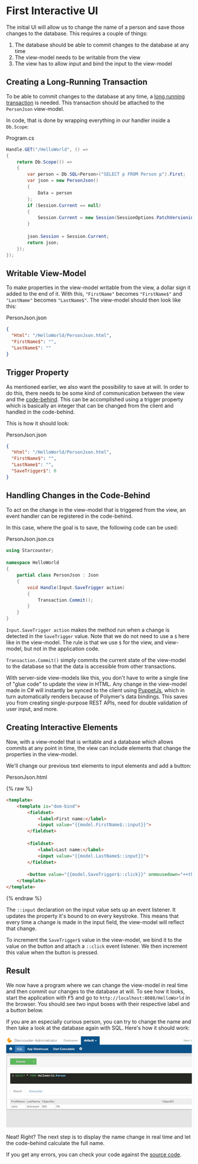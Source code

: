 # First Interactive UI

The initial UI will allow us to change the name of a person and save those changes to the database. This requires a couple of things:
1. The database should be able to commit changes to the database at any time
2. The view-model needs to be writable from the view
3. The view has to allow input and bind the input to the view-model

## Creating a Long-Running Transaction

To be able to commit changes to the database at any time, a [long running transaction](/guides/transactions/long-running-transactions/) is needed. This transaction should be attached to the `PersonJson` view-model. 

In code, that is done by wrapping everything in our handler inside a `Db.Scope`:

<div class="code-name">Program.cs</div>

```cs
Handle.GET("/HelloWorld", () =>
{
    return Db.Scope(() =>
    {
        var person = Db.SQL<Person>("SELECT p FROM Person p").First;
        var json = new PersonJson()
        {
            Data = person
        };
        if (Session.Current == null)
        {
            Session.Current = new Session(SessionOptions.PatchVersioning);
        }

        json.Session = Session.Current;
        return json;
    });
});
```

## Writable View-Model

To make properties in the view-model writable from the view, a dollar sign it added to the end of it. With this, `"FirstName"` becomes `"FirstName$"` and `"LastName"` becomes `"LastName$"`. The view-model should then look like this:

<div class="code-name">PersonJson.json</div>

```json
{
  "Html": "/HelloWorld/PersonJson.html",
  "FirstName$": "",
  "LastName$": ""
}
```

## Trigger Property

As mentioned earlier, we also want the possibility to save at will. In order to do this, there needs to be some kind of communication between the view and the [code-behind](/guides/typed-json/code-behind/). This can be accomplished using a trigger property which is basically an integer that can be changed from the client and handled in the code-behind.

This is how it should look:

<div class="code-name">PersonJson.json</div>

```json
{
  "Html": "/HelloWorld/PersonJson.html",
  "FirstName$": "",
  "LastName$": "",
  "SaveTrigger$": 0
}
```

## Handling Changes in the Code-Behind

To act on the change in the view-model that is triggered from the view, an event handler can be registered in the code-behind.

In this case, where the goal is to save, the following code can be used:

<div class="code-name">PersonJson.json.cs</div>

```cs
using Starcounter;

namespace HelloWorld
{
    partial class PersonJson : Json
    {
        void Handle(Input.SaveTrigger action)
        {
            Transaction.Commit();
        }
    }
}

```

`Input.SaveTrigger action` makes the method run when a change is detected in the `SaveTrigger` value. Note that we do not need to use a `$` here like in the view-model. The rule is that we use `$` for the view, and view-model, but not in the application code.

`Transaction.Commit()` simply commits the current state of the view-model to the database so that the data is accessible from other transactions.

With server-side view-models like this, you don't have to write a single line of "glue code" to update the view in HTML. Any change in the view-model made in C# will instantly be synced to the client using [PuppetJs](/guides/web-apps/puppet/), which in turn automatically renders because of Polymer's data bindings. This saves you from creating single-purpose REST APIs, need for double validation of user input, and more.

## Creating Interactive Elements

Now, with a view-model that is writable and a database which allows commits at any point in time, the view can include elements that change the properties in the view-model.

We'll change our previous text elements to input elements and add a button:

<div class="code-name">PersonJson.html</div>

{% raw %}
```html
<template>
    <template is="dom-bind">
        <fieldset>
            <label>First name:</label>
            <input value="{{model.FirstName$::input}}">
        </fieldset>

        <fieldset>
            <label>Last name:</label>
            <input value="{{model.LastName$::input}}">
        </fieldset>

        <button value="{{model.SaveTrigger$::click}}" onmousedown="++this.value">Save</button>
    </template>
</template>
```
{% endraw %}

The `::input` declaration on the input value sets up an event listener. It updates the property it's bound to on every keystroke. This means that every time a change is made in the input field, the view-model will reflect that change.

To increment the `SaveTrigger$` value in the view-model, we bind it to the value on the button and attach a `::click` event listener. We then increment this value when the button is pressed. 

## Result

We now have a program where we can change the view-model in real time and then commit our changes to the database at will. To see how it looks, start the application with <kbd>F5</kbd> and go to `http://localhost:8080/HelloWorld` in the browser. You should see two input boxes with their respective label and a button below.

If you are an especially curious person, you can try to change the name and then take a look at the database again with SQL. Here's how it should work:

![part 3 gif](/assets/page3resized.gif)

Neat! Right? The next step is to display the name change in real time and let the code-behind calculate the full name.

If you get any errors, you can check your code against the [source code](https://github.com/StarcounterApps/HelloWorld/commit/5424b463182404b8071a3eb5f7e57dfc5d21d4dd).
